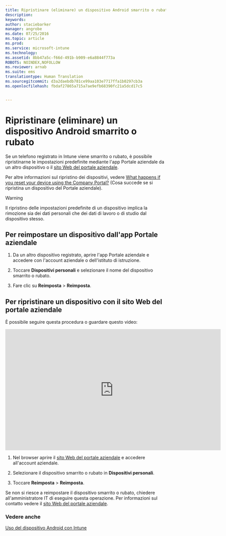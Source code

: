 ```yaml
---
title: Ripristinare (eliminare) un dispositivo Android smarrito o rubato | Microsoft Intune
description: 
keywords: 
author: staciebarker
manager: angrobe
ms.date: 07/25/2016
ms.topic: article
ms.prod: 
ms.service: microsoft-intune
ms.technology: 
ms.assetid: 8bb47a5c-f66d-491b-b909-e6a8844f773a
ROBOTS: NOINDEX,NOFOLLOW
ms.reviewer: arnab
ms.suite: ems
translationtype: Human Translation
ms.sourcegitcommit: d3a2daebdb781ce99aa103e7717ffa1b0297cb3a
ms.openlocfilehash: fbdaf27865a715a7ae9efb68390fc21a5dcd17c5


---
```



# Ripristinare (eliminare) un dispositivo Android smarrito o rubato

Se un telefono registrato in Intune viene smarrito o rubato, è possibile ripristinarne le impostazioni predefinite mediante l'app Portale aziendale da un altro dispositivo o il [sito Web del portale aziendale](http://portal.manage.microsoft.com).

Per altre informazioni sul ripristino dei dispositivi, vedere [What happens if you reset your device using the Company Portal?](what-happens-if-you-reset-your-device-using-the-company-portal-android.md) (Cosa succede se si ripristina un dispositivo del Portale aziendale).

> [!WARNING]
> Il ripristino delle impostazioni predefinite di un dispositivo implica la rimozione sia dei dati personali che dei dati di lavoro o di studio dal dispositivo stesso.

## Per reimpostare un dispositivo dall'app Portale aziendale

1.  Da un altro dispositivo registrato, aprire l'app Portale aziendale e accedere con l'account aziendale o dell'istituto di istruzione.

2.  Toccare **Dispositivi personali** e selezionare il nome del dispositivo smarrito o rubato.

3.  Fare clic su **Reimposta** &gt; **Reimposta**.

## Per ripristinare un dispositivo con il sito Web del portale aziendale

È possibile seguire questa procedura o guardare questo video:

<iframe width="675" height="379" src="https://www.youtube.com/embed/6e73o7f8gxE" frameborder="0" allowfullscreen></iframe>

1.  Nel browser aprire il [sito Web del portale aziendale](http://portal.manage.microsoft.com) e accedere all'account aziendale.

2.  Selezionare il dispositivo smarrito o rubato in **Dispositivi personali**.

3.  Toccare **Reimposta** &gt; **Reimposta**.

Se non si riesce a reimpostare il dispositivo smarrito o rubato, chiedere all'amministratore IT di eseguire questa operazione. Per informazioni sul contatto vedere il [sito Web del portale aziendale](http://portal.manage.microsoft.com).

### Vedere anche
[Uso del dispositivo Android con Intune](using-your-android-device-with-intune.md)



<!--HONumber=Aug16_HO4-->


